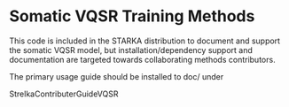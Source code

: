 
Somatic VQSR Training Methods
=============================

This code is included in the STARKA distribution to document
and support the somatic VQSR model, but installation/dependency
support and documentation are targeted towards collaborating
methods contributors.

The primary usage guide should be installed to doc/ under

StrelkaContributerGuideVQSR

